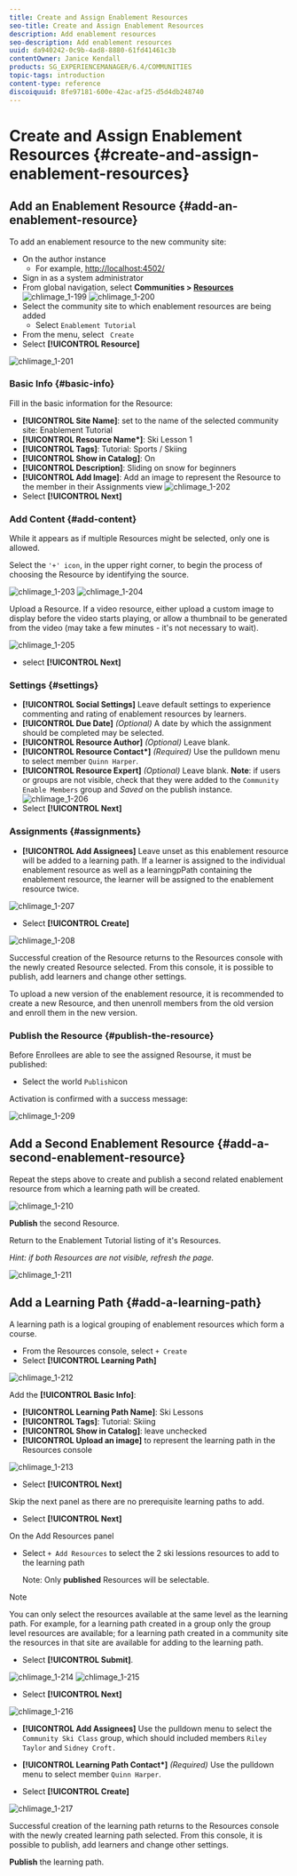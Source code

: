 ```yaml
---
title: Create and Assign Enablement Resources
seo-title: Create and Assign Enablement Resources
description: Add enablement resources
seo-description: Add enablement resources
uuid: da940242-0c9b-4ad8-8880-61fd41461c3b
contentOwner: Janice Kendall
products: SG_EXPERIENCEMANAGER/6.4/COMMUNITIES
topic-tags: introduction
content-type: reference
discoiquuid: 8fe97181-600e-42ac-af25-d5d4db248740
---
```


# Create and Assign Enablement Resources {#create-and-assign-enablement-resources}

## Add an Enablement Resource {#add-an-enablement-resource}

To add an enablement resource to the new community site:

* On the author instance
    * For example, [http://localhost:4502/](http://localhost:4503/)
* Sign in as a system administrator
* From global navigation, select **Communities > [Resources](resources.md)**
![chlimage_1-199](assets/chlimage_1-199.png) 
![chlimage_1-200](assets/chlimage_1-200.png)
* Select the community site to which enablement resources are being added
    * Select `Enablement Tutorial`
* From the menu, select ` Create`
* Select **[!UICONTROL Resource]**

![chlimage_1-201](assets/chlimage_1-201.png) 

### Basic Info {#basic-info}

Fill in the basic information for the Resource:

* **[!UICONTROL Site Name]**:
  set to the name of the selected community site: Enablement Tutorial
* **[!UICONTROL Resource Name&ast;]**: Ski Lesson 1
* **[!UICONTROL Tags]**: Tutorial: Sports / Skiing
* **[!UICONTROL Show in Catalog]**: On
* **[!UICONTROL Description]**: Sliding on snow for beginners
* **[!UICONTROL Add Image]**: Add an image to represent the Resource to the member in their Assignments view
![chlimage_1-202](assets/chlimage_1-202.png)
* Select **[!UICONTROL Next]**

### Add Content {#add-content}

While it appears as if multiple Resources might be selected, only one is allowed.

Select the `'+' icon`, in the upper right corner, to begin the process of choosing the Resource by identifying the source.

![chlimage_1-203](assets/chlimage_1-203.png) ![chlimage_1-204](assets/chlimage_1-204.png)

Upload a Resource. If a video resource, either upload a custom image to display before the video starts playing, or allow a thumbnail to be generated from the video (may take a few minutes - it's not necessary to wait).

![chlimage_1-205](assets/chlimage_1-205.png)

* select **[!UICONTROL Next]**

### Settings {#settings}

* **[!UICONTROL Social Settings]** 
  Leave default settings to experience commenting and rating of enablement resources by learners.
* **[!UICONTROL Due Date]** 
  *(Optional)* A date by which the assignment should be completed may be selected.
* **[!UICONTROL Resource Author]** 
  *(Optional)* Leave blank.
* **[!UICONTROL Resource Contact&ast;]** 
  *(Required)* Use the pulldown menu to select member `Quinn Harper`.
* **[!UICONTROL Resource Expert]** 
  *(Optional)* Leave blank.
**Note**: if users or groups are not visible, check that they were added to the `Community Enable Members` group and *Saved* on the publish instance.
![chlimage_1-206](assets/chlimage_1-206.png)
* Select **[!UICONTROL Next]**

### Assignments {#assignments}

* **[!UICONTROL Add Assignees]** 
  Leave unset as this enablement resource will be added to a learning path. If a learner is assigned to the individual enablement resource as well as a learningpPath containing the enablement resource, the learner will be assigned to the enablement resource twice.

![chlimage_1-207](assets/chlimage_1-207.png)

* Select **[!UICONTROL Create]**

![chlimage_1-208](assets/chlimage_1-208.png)

Successful creation of the Resource returns to the Resources console with the newly created Resource selected. From this console, it is possible to publish, add learners and change other settings.

To upload a new version of the enablement resource, it is recommended to create a new Resource, and then unenroll members from the old version and enroll them in the new version.

### Publish the Resource {#publish-the-resource}

Before Enrollees are able to see the assigned Resourse, it must be published:

* Select the world `Publish`icon

Activation is confirmed with a success message:

![chlimage_1-209](assets/chlimage_1-209.png) 

## Add a Second Enablement Resource {#add-a-second-enablement-resource}

Repeat the steps above to create and publish a second related enablement resource from which a learning path will be created.

![chlimage_1-210](assets/chlimage_1-210.png)

**Publish** the second Resource.

Return to the Enablement Tutorial listing of it's Resources.

*Hint: if both Resources are not visible, refresh the page.*

![chlimage_1-211](assets/chlimage_1-211.png) 

## Add a Learning Path {#add-a-learning-path}

A learning path is a logical grouping of enablement resources which form a course.

* From the Resources console, select `+ Create`
* Select **[!UICONTROL Learning Path]**

![chlimage_1-212](assets/chlimage_1-212.png)

Add the **[!UICONTROL Basic Info]**:

* **[!UICONTROL Learning Path Name]**: Ski Lessons
* **[!UICONTROL Tags]**: Tutorial: Skiing
* **[!UICONTROL Show in Catalog]**: leave unchecked
* **[!UICONTROL Upload an image]** to represent the learning path in the Resources console

![chlimage_1-213](assets/chlimage_1-213.png)

* Select **[!UICONTROL Next]**

Skip the next panel as there are no prerequisite learning paths to add.

* Select **[!UICONTROL Next]**

On the Add Resources panel

* Select `+ Add Resources` to select the 2 ski lessions resources to add to the learning path

  Note: Only **published** Resources will be selectable.

>[!NOTE]
>
>You can only select the resources available at the same level as the learning path. For example, for a learning path created in a group only the group level resources are available; for a learning path created in a community site the resources in that site are available for adding to the learning path.

* Select **[!UICONTROL Submit]**.

![chlimage_1-214](assets/chlimage_1-214.png) ![chlimage_1-215](assets/chlimage_1-215.png)

* Select **[!UICONTROL Next]**

![chlimage_1-216](assets/chlimage_1-216.png)

* **[!UICONTROL Add Assignees]** 
  Use the pulldown menu to select the `Community Ski Class` group, which should included members `Riley Taylor` and `Sidney Croft.`

* **[!UICONTROL Learning Path Contact&ast;]** 
  *(Required)* Use the pulldown menu to select member `Quinn Harper`.

* Select **[!UICONTROL Create]**

![chlimage_1-217](assets/chlimage_1-217.png)

Successful creation of the learning path returns to the Resources console with the newly created learning path selected. From this console, it is possible to publish, add learners and change other settings.

**Publish** the learning path.

